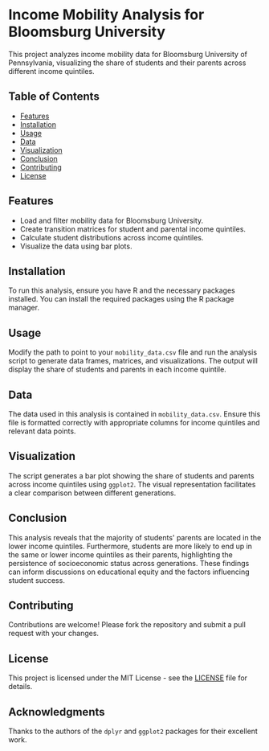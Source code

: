 # Income Mobility Analysis for Bloomsburg University

This project analyzes income mobility data for Bloomsburg University of Pennsylvania, visualizing the share of students and their parents across different income quintiles.

## Table of Contents

- [Features](#features)
- [Installation](#installation)
- [Usage](#usage)
- [Data](#data)
- [Visualization](#visualization)
- [Conclusion](#conclusion)
- [Contributing](#contributing)
- [License](#license)

## Features

- Load and filter mobility data for Bloomsburg University.
- Create transition matrices for student and parental income quintiles.
- Calculate student distributions across income quintiles.
- Visualize the data using bar plots.

## Installation

To run this analysis, ensure you have R and the necessary packages installed. You can install the required packages using the R package manager.

## Usage

Modify the path to point to your `mobility_data.csv` file and run the analysis script to generate data frames, matrices, and visualizations. The output will display the share of students and parents in each income quintile.

## Data

The data used in this analysis is contained in `mobility_data.csv`. Ensure this file is formatted correctly with appropriate columns for income quintiles and relevant data points.

## Visualization

The script generates a bar plot showing the share of students and parents across income quintiles using `ggplot2`. The visual representation facilitates a clear comparison between different generations.

## Conclusion

This analysis reveals that the majority of students' parents are located in the lower income quintiles. Furthermore, students are more likely to end up in the same or lower income quintiles as their parents, highlighting the persistence of socioeconomic status across generations. These findings can inform discussions on educational equity and the factors influencing student success.

## Contributing

Contributions are welcome! Please fork the repository and submit a pull request with your changes.

## License

This project is licensed under the MIT License - see the [LICENSE](LICENSE) file for details.

## Acknowledgments

Thanks to the authors of the `dplyr` and `ggplot2` packages for their excellent work.
